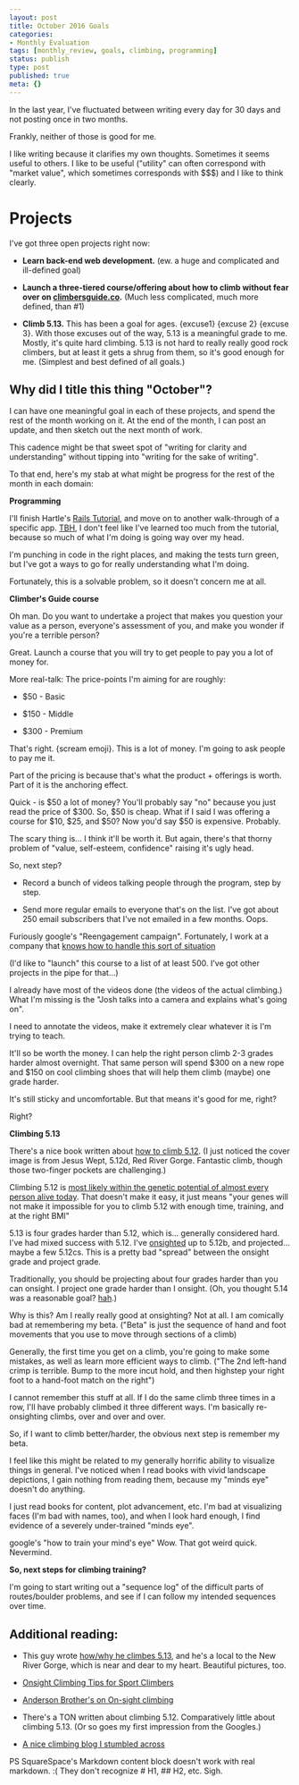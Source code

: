 ```yaml
---
layout: post
title: October 2016 Goals
categories:
- Monthly Evaluation
tags: [monthly_review, goals, climbing, programming]
status: publish
type: post
published: true
meta: {}
---
```




In the last year, I've fluctuated between writing 
every day for 30 days and 
not posting once in two months.



Frankly, neither of those is good for me.



I like writing because it clarifies my own thoughts. Sometimes it seems useful to others. I like to be useful ("utility" can often correspond with "market value", which sometimes corresponds with $$$) and I like to think clearly.


# Projects



I've got three open projects right now:


* **Learn back-end web development.**
 (ew. a huge and complicated and ill-defined goal)


* **Launch a three-tiered course/offering about 
how to climb without fear over on 
[climbersguide.co](http://climbersguide.co/).**
 (Much less complicated, much more defined, than #1)


* **Climb 5.13.**
 This has been a goal for ages. {excuse1} {excuse 2} {excuse 3}. With those excuses out of the way, 5.13 is a meaningful grade to me. Mostly, it's quite hard climbing. 5.13 is not hard to 
really really good rock climbers, but at least it gets a shrug from them, so it's good enough for me. (Simplest and best defined of all goals.)

## Why did I title this thing "October"?



I can have one meaningful goal in each of these projects, and spend the rest of the month working on it. At the end of the month, I can post an update, and then sketch out the next month of work.



This cadence might be that sweet spot of "writing for clarity and understanding" without tipping into "writing for the sake of writing".



To that end, here's my stab at what might be progress for the rest of the month in each domain:



**Programming**



I'll finish Hartle's 
[Rails Tutorial](https://www.railstutorial.org), and move on to another walk-through of a specific app. 
[TBH](http://www.urbandictionary.com/define.php?term=tbh), I don't feel like I've learned too much from the tutorial, because so much of what I'm doing is going way over my head.



I'm punching in code in the right places, and making the tests turn green, but I've got a ways to go for really understanding what I'm doing.



Fortunately, this is a solvable problem, so it doesn't concern me at all.



**Climber's Guide course**



Oh man. Do you want to undertake a project that makes you question your value as a person, everyone's assessment of you, and make you wonder if you're a terrible person?



Great. Launch a course that you will try to get people to pay you a lot of money for.



More real-talk: The price-points I'm aiming for are roughly:


* $50 - Basic


* $150 - Middle


* $300 - Premium


That's right. {scream emoji}. This is 
a lot of money. I'm going to ask people to pay me it.



Part of the pricing is because that's what the product + offerings is worth. Part of it is the anchoring effect.



Quick - is $50 a lot of money? You'll probably say "no" because you just read the price of $300. So, $50 is cheap. What if I said I was offering a course for $10, $25, and $50? Now you'd say $50 is expensive. Probably.



The scary thing is... I think it'll be worth it. But again, there's that thorny problem of "value, self-esteem, confidence" raising it's ugly head.



So, next step?


* Record a bunch of videos talking people through the program, step by step.


* Send more regular emails to everyone that's on the list. I've got about 250 email subscribers that I've not emailed in a few months. Oops.


Furiously google's "Reengagement campaign". Fortunately, I work at a company that 
[knows how to handle this sort of situation](https://litmus.com/blog/3-steps-to-successful-subscriber-reengagement)



(I'd like to "launch" this course to a list of at least 500. I've got other projects in the pipe for that...)



I already have most of the videos done (the videos of the actual climbing.) What I'm missing is the "Josh talks into a camera and explains what's going on".



I need to annotate the videos, make it 
extremely clear whatever it is I'm trying to teach.



It'll so be worth the money. I can help the right person climb 2-3 grades harder almost overnight. That same person will spend $300 on a new rope and $150 on cool climbing shoes that will help them climb (maybe) one grade harder.



It's still sticky and uncomfortable. But that means it's good for me, right?



Right?



**Climbing 5.13**



There's a nice book written about 
[how to climb 5.12](https://www.amazon.com/dp/B006YOJMSC/ref=dp-kindle-redirect?_encoding=UTF8&btkr=1). (I just noticed the cover image is from 
Jesus Wept, 5.12d, Red River Gorge. Fantastic climb, though those two-finger pockets are challenging.)



Climbing 5.12 is 
[most likely within the genetic potential of almost every person alive today](http://www.climbing.com/skills/your-goal-climb-512a/). That doesn't make it 
easy, it just means "your genes will not make it impossible for you to climb 5.12 with enough time, training, and at the right BMI"



5.13 is four grades harder than 5.12, which is... generally considered hard. I've had mixed success with 5.12. I've 
[onsighted](http://eveningsends.com/onsight-climbing-tips-sport-climbers/) up to 5.12b, and projected... maybe a few 5.12cs. This is a pretty bad "spread" between the onsight grade and project grade.



Traditionally, you should be projecting about four grades harder than you can onsight. I project one grade harder than I onsight. (Oh, you thought 5.14 was a reasonable goal? 
[hah](http://eveningsends.com/how-to-climb-5-14-the-simple-way/).)



Why is this? Am I 
really really good at onsighting? Not at all. I am 
comically bad at remembering my beta. ("Beta" is just the sequence of hand and foot movements that you use to move through sections of a climb)



Generally, the first time you get on a climb, you're going to make some mistakes, as well as learn more efficient ways to climb. ("The 2nd left-hand crimp is terrible. Bump to the more incut hold, and then highstep your right foot to a hand-foot match on the right")



I cannot remember this stuff at all. If I do the same climb three times in a row, I'll have probably climbed it three different ways. I'm basically re-onsighting climbs, over and over and over.



So, if I want to climb better/harder, the obvious next step is remember my beta.



I feel like this might be related to my generally horrific ability to visualize things in general. I've noticed when I read books with vivid landscape depictions, I gain 
nothing from reading them, because my "minds eye" doesn't do anything.



I just read books for content, plot advancement, etc. I'm bad at visualizing faces (I'm bad with names, too), and when I look hard enough, I find evidence of a severely under-trained "minds eye".



google's "how to train your mind's eye" Wow. That got weird quick. Nevermind.



**So, next steps for climbing training?**



I'm going to start writing out a "sequence log" of the difficult parts of routes/boulder problems, and see if I can follow my intended sequences over time.


## Additional reading:


* This guy wrote 
[how/why he climbes 5.13](http://brayackmedia.blogspot.com/2015/08/what-it-takes-for-me-to-climb-513.html), and he's a local to the New River Gorge, which is near and dear to my heart. Beautiful pictures, too.


* [Onsight Climbing Tips for Sport Climbers](http://eveningsends.com/onsight-climbing-tips-sport-climbers/)


* [Anderson Brother's on On-sight climbing](https://rockclimberstrainingmanual.com/rock-climbing-performance/on-sight/)


* There's a TON written about climbing 5.12. Comparatively little about climbing 5.13. (Or so goes my first impression from the Googles.)


* [A nice climbing blog I stumbled across](https://fortheloveofclimbing.com/2016/09/13/a-reason-a-season-a-lifetime/)


PS SquareSpace's Markdown content block doesn't work with real markdown. :( They don't recognize # H1, ## H2, etc. Sigh.
